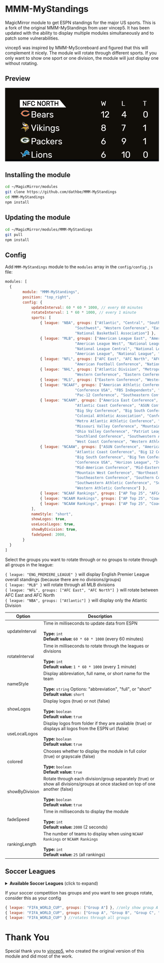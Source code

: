 # MMM-MyStandings
MagicMirror module to get ESPN standings for the major US sports.  This is a fork of the original MMM-MyStandings from user vincep5.  It has been updated with the ability to display multiple modules simultaneously and to patch some vulnerabilities.

vincep5 was inspired by MMM-MyScoreboard and figured that this will complement it nicely.
The module will rotate through different sports.  If you only want to show one sport or one division, the module will just display one without rotating.

## Preview
![screenshot1](screenshot1.JPG)

## Installing the module
```bash
cd ~/MagicMirror/modules
git clone https://github.com/dathbe/MMM-MyStandings
cd MMM-MyStandings
npm install
```

## Updating the module
```bash
cd ~/MagicMirror/modules/MMM-MyStandings
git pull
npm install
```

## Config
Add `MMM-MyStandings` module to the `modules` array in the `config/config.js` file:
````javascript
modules: [
  {
		module: "MMM-MyStandings",
		position: "top_right",
		config: {
			updateInterval: 60 * 60 * 1000, // every 60 minutes
			rotateInterval: 1 * 60 * 1000, // every 1 minute
			sports: [
				{ league: "NBA", groups: ["Atlantic", "Central", "Southeast", "Northwest", "Pacific",
								"Southwest", "Western Conference", "Eastern Conference",
								"National Basketball Association"] },
				{ league: "MLB", groups: ["American League East", "American League Central",
								"American League West", "National League East",
								"National League Central", "National League West",
								"American League", "National League", "Major League Baseball"] },
				{ league: "NFL", groups: ["AFC East", "AFC North", "AFC South", "AFC West", "NFC East", "NFC North", "NFC South", "NFC West", 
								"American Football Conference", "National Football Conference", "National Football League"] },
				{ league: "NHL", groups: ["Atlantic Division", "Metropolitan Division", "Central Division", "Pacific Division",
								"Western Conference", "Eastern Conference", "National Hockey League"] },
				{ league: "MLS", groups: ["Eastern Conference", "Western Conference"] },
				{ league: "NCAAF", groups: ["American Athletic Conference", "Atlantic Coast Conference", "Big 12 Conference", "Big Ten Conference",
								"Conference USA", "FBS Independents", "Mid-American Conference", "Mountain West Conference",
								"Pac-12 Conference", "Southeastern Conference", "Sun Belt - East", "Sun Belt - West"] },
				{ league: "NCAAM", groups: ["America East Conference", "American Athletic Conference", "Atlantic 10 Conference",
								"Atlantic Coast Conference", "ASUN Conference", "Big 12 Conference", "Big East Conference",
								"Big Sky Conference", "Big South Conference", "Big Ten Conference", "Big West Conference",
								"Colonial Athletic Association", "Conference USA", "Horizon League", "Ivy League",
								"Metro Atlantic Athletic Conference", "Mid-American Conference", "Mid-Eastern Athletic Conference",
								"Missouri Valley Conference", "Mountain West Conference", "Northeast Conference",
								"Ohio Valley Conference", "Patriot League", "Southeastern Conference", "Southern Conference",
								"Southland Conference", "Southwestern Athletic Conference", "Summit League", "Sun Belt Conference",
								"West Coast Conference", "Western Athletic Conference"] },
				{ league: "NCAAW", groups: ["ASUN Conference", "America East Conference", "American Athletic Conference", "Atlantic 10 Conference",
								"Atlantic Coast Conference", "Big 12 Conference", "Big East Conference", "Big Sky Conference",
								"Big South Conference", "Big Ten Conference", "Big West Conference", "Colonial Athletic Association",
								"Conference USA", "Horizon League", "Ivy League", "Metro Atlantic Athletic Conference",
								"Mid-American Conference", "Mid-Eastern Athletic Conference", "Missouri Valley Conference",
								"Mountain West Conference", "Northeast Conference", "Ohio Valley Conference", "Patriot League",
								"Southeastern Conference", "Southern Conference", "Southland Conference",
								"Southwestern Athletic Conference", "Summit League", "Sun Belt Conference", "West Coast Conference",
								"Western Athletic Conference"] },
				{ league: "NCAAF Rankings", groups: ["AP Top 25", "AFCA Coaches Poll", "FCS Coaches Poll", "AFCA Division II Coaches Poll", "AFCA Division III Coaches Poll"] },
				{ league: "NCAAM Rankings", groups: ["AP Top 25", "Coaches Poll"] },
				{ league: "NCAAW Rankings", groups: ["AP Top 25", "Coaches Poll"] }
			],
			nameStyle: "short",
			showLogos: true,
			useLocalLogos: true,
			showByDivision: true,
			fadeSpeed: 2000,
		}
  }
]
````

Select the groups you want to rotate through or no groups to rotate through all groups in the league:

`{ league: "ENG_PREMIERE_LEAGUE" }` will display English Premier League overall standings (because there are no divisions/groups)
<br>`{ league: "MLB" }` will rotate through all MLB divisions
<br>`{ league: "NFL", groups: ["AFC East", "AFC North"] }` will rotate between AFC East and AFC North
<br>`{ league: "NBA", groups: ["Atlantic"] }` will display only the Atlantic Division

| Option | Description
| ------- |  -------
| updateInterval | Time in milliseconds to update data from ESPN<br><br>**Type:** `int` <br> **Default value:** `60 * 60 * 1000` (every 60 minutes)
| rotateInterval | Time in milliseconds to rotate through the leagues or divisions<br><br>**Type:** `int` <br> **Default value:** `1 * 60 * 1000` (every 1 minute)
| nameStyle | Display abbreviation, full name, or short name for the team<br><br>**Type:** `string` Options: "abbreviation", "full", or "short"<br> **Default value:** `short`
| showLogos | Display logos (true) or not (false)<br><br>**Type:** `boolean` <br> **Default value:** `true`
| useLocalLogos | Display logos from folder if they are available (true) or displays all logos from the ESPN url (false)<br><br>**Type:** `boolean` <br> **Default value:** `true`
| colored | Chooses whether to display the module in full color (true) or grayscale (false)<br><br>**Type:** `boolean` <br> **Default value:** `true`
| showByDivision | Rotate through each division/group separately (true) or show all divisions/groups at once stacked on top of one another (false)<br><br>**Type:** `boolean` <br> **Default value:** `true`
| fadeSpeed | Time in milliseconds to display the module<br><br>**Type:** `int` <br> **Default value:** `2000` (2 seconds)
| rankingLength | The number of teams to display when using `NCAAF Rankings` or `NCAAM Rankings`<br><br>**Type:** `int` <br> **Default value:** `25` (all rankings)


## Soccer Leagues
<details>
  <summary><b>Available Soccer Leagues</b> (click to expand)</summary>
	
	//International Soccer
	"AFC_ASIAN_CUP"
	"AFC_ASIAN_CUP_Q"
	"AFF_CUP"
	"AFR_NATIONS_CUP"
	"AFR_NATIONS_CUP_Q"
	"AFR_NATIONS_CHAMPIONSHIP"
	"CONMEBOL_COPA_AMERICA"
	"FIFA_CLUB_WORLD_CUP"
	"FIFA_CONFEDERATIONS_CUP"
	"FIFA_MENS_OLYMPICS"
	"FIFA_WOMENS_OLYMPICS"
	"FIFA_WOMENS_WORLD_CUP"
	"FIFA_WORLD_CUP"
	"FIFA_WORLD_CUP_Q_AFC"
	"FIFA_WORLD_CUP_Q_CAF"
	"FIFA_WORLD_CUP_Q_CONCACAF"
	"FIFA_WORLD_CUP_Q_CONMEBOL"
	"FIFA_WORLD_CUP_Q_OFC"
	"FIFA_WORLD_CUP_Q_UEFA"
	"FIFA_WORLD_U17"
	"FIFA_WORLD_U20"
	"UEFA_CHAMPIONS"
	"UEFA_CONFERENCE_LEAGUE"
	"UEFA_EUROPA"
	"UEFA_EUROPEAN_CHAMPIONSHIP"
	"UEFA_EUROPEAN_CHAMPIONSHIP_Q"
	"UEFA_EUROPEAN_CHAMPIONSHIP_U19"
	"UEFA_EUROPEAN_CHAMPIONSHIP_U21"
	"UEFA_NATIONS"
	"SAFF_CHAMPIONSHIP"
	"WOMENS_EUROPEAN_CHAMPIONSHIP"
	
	//UK/Ireland Soccer
	"ENG_CHAMPIONSHIP"
	"ENG_EFL"
	"ENG_LEAGUE_1"
	"ENG_LEAGUE_2"
	"ENG_NATIONAL"
	"ENG_PREMIERE_LEAGUE"
	"IRL_PREM"
	"NIR_PREM"
	"SCO_CIS"
	"SCO_CHAMPIONSHIP"
	"SCO_LEAGUE_1"
	"SCO_LEAGUE_2"
	"SCO_PREM"
	"WAL_PREM"
	
	//European Soccer
	"AUT_BUNDESLIGA"
	"BEL_DIV_A"
	"DEN_SAS_LIGAEN"
	"ESP_LALIGA"
	"ESP_SEGUNDA_DIV"
	"FRA_LIGUE_1"
	"FRA_LIGUE_2"
	"GER_2_BUNDESLIGA"
	"GER_BUNDESLIGA"
	"GRE_SUPER_LEAGUE"
	"ISR_PREMIER_LEAGUE"
	"ITA_SERIE_A"
	"ITA_SERIE_B"
	"MLT_PREMIER_LEAGUE"
	"NED_EERSTE_DIVISIE"
	"NED_EREDIVISIE"
	"NOR_ELITESERIEN"
	"POR_LIGA"
	"ROU_FIRST_DIV"
	"RUS_PREMIER_LEAGUE"
	"SUI_SUPER_LEAGUE"
	"SWE_ALLSVENSKANLIGA"
	"TUR_SUPER_LIG"
	
	//South American Soccer
	"ARG_COPA"
	"ARG_NACIONAL_B"
	"ARG_PRIMERA_DIV_B"
	"ARG_PRIMERA_DIV_C"
	"ARG_PRIMERA_DIV_D"
	"ARG_SUPERLIGA"
	"BOL_LIGA_PRO"
	"BRA_CAMP_CARIOCA"
	"BRA_CAMP_GAUCHO"
	"BRA_CAMP_MINEIRO"
	"BRA_CAMP_PAULISTA"
	"BRA_SERIE_A"
	"BRA_SERIE_B"
	"BRA_SERIE_C"
	"CHI_PRIMERA_DIV"
	"COL_PRIMERA_A"
	"COL_PRIMERA_B"
	"CONMEBOL_COPA_LIBERTADORES"
	"CONMEBOL_COPA_SUDAMERICANA"
	"ECU_PRIMERA_A"
	"PAR_PRIMERA_DIV"
	"PER_PRIMERA_PRO"
	"URU_PRIMERA_DIV"
	"VEN_PRIMERA_PRO"
	
	//North American Soccer
 	"CONCACAF_GOLD_CUP"
 	"CONCACAF_NATIONS_LEAGUE"
	"CONCACAF_NATIONS_Q"
	"CONCACAF_WOMENS_CHAMPIONSHIP"
	"CRC_PRIMERA_DIV"
	"GUA_LIGA_NACIONAL"
	"HON_PRIMERA_DIV"
	"JAM_PREMIER_LEAGUE"
	"MEX_ASCENSO_MX"
	"MEX_COPA_MX"
	"MEX_LIGA_BANCOMER"
	"SLV_PRIMERA_DIV"
	"USA_MLS"
	"USA_NCAA_SL_M"
	"USA_NCAA_SL_W"
	"USA_NASL"
	"USA_NWSL"
	"USA_OPEN"
	"USA_USL"
	
	//Asian Soccer
	"AFC_CHAMPIONS"
	"AUS_A_LEAGUE"
	"CHN_SUPER_LEAGUE"
	"IDN_SUPER_LEAGUE"
	"IND_I_LEAGUE"
	"IND_SUPER_LEAGUE"
	"JPN_J_LEAGUE"
	"MYS_SUPER_LEAGUE"
	"SGP_PREMIER_LEAGUE"
	"THA_PREMIER_LEAGUE"
	
	//African Soccer
	"CAF_CHAMPIONS"
	"CAF_CONFED_CUP"
	"GHA_PREMIERE_LEAGUE"
	"KEN_PREMIERE_LEAGUE"
	"NGA_PRO_LEAGUE"
	"RSA_FIRST_DIV"
	"RSA_PREMIERSHIP"
	"UGA_SUPER_LEAGUE"
	"ZAM_SUPER_LEAGUE"
	"ZIM_PREMIER_LEAGUE"
</details>

If your soccer competition has groups and you want to see groups rotate, consider this as your config
````javascript
{ league: "FIFA_WORLD_CUP", groups: ["Group A"] }, //only show group A
{ league: "FIFA_WORLD_CUP", groups: ["Group A", "Group B", "Group C", "Group D", "Group E", "Group G", "Group H"] } //rotates through selected groups
{ league: "FIFA_WORLD_CUP" } //rotates through all groups
````

# Thank You
Special thank you to [vincep5](https://github.com/vincep5/), who created the original version of this module and did most of the work.
